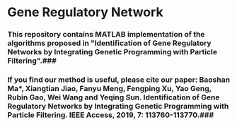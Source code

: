 # Gene Regulatory Network

### This repository contains MATLAB implementation of the algorithms proposed in "Identification of Gene Regulatory Networks by Integrating Genetic Programming with Particle Filtering".###

### If you find our method is useful, please cite our paper: Baoshan Ma*, Xiangtian Jiao, Fanyu Meng, Fengping Xu, Yao Geng, Rubin Gao, Wei Wang and Yeqing Sun. Identification of Gene Regulatory Networks by Integrating Genetic Programming with Particle Filtering.  IEEE Access, 2019, 7: 113760-113770.###
